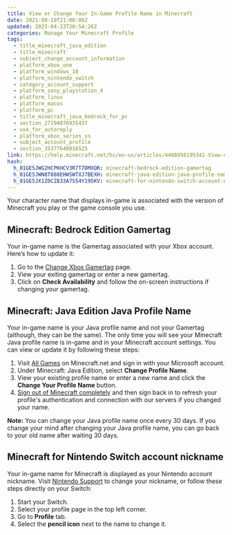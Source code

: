 ```yaml
---
title: View or Change Your In-Game Profile Name in Minecraft
date: 2021-09-10T21:08:08Z
updated: 2025-04-23T20:54:26Z
categories: Manage Your Minecraft Profile
tags:
  - title_minecraft_java_edition
  - title_minecraft
  - subject_change_account_information
  - platform_xbox_one
  - platform_windows_10
  - platform_nintendo_switch
  - category_account_support
  - platform_sony_playstation_4
  - platform_linux
  - platform_macos
  - platform_pc
  - title_minecraft_java_bedrock_for_pc
  - section_27194076935437
  - use_for_autoreply
  - platform_xbox_series_xs
  - subject_account_profile
  - section_35377640016525
link: https://help.minecraft.net/hc/en-us/articles/4408950195341-View-or-Change-Your-In-Game-Profile-Name-in-Minecraft
hash:
  h_01GE5JWG2HCPKHCV3R7T7DMXQR: minecraft-bedrock-edition-gamertag
  h_01GE5JWN8T888EHWSWTXJ7BEXH: minecraft-java-edition-java-profile-name
  h_01GE5JX1Z0CZ833A7S54Y195KV: minecraft-for-nintendo-switch-account-nickname
---
```


Your character name that displays in-game is associated with the version of Minecraft you play or the game console you use.

## Minecraft: Bedrock Edition Gamertag

Your in-game name is the Gamertag associated with your Xbox account. Here’s how to update it:

1.  Go to the [Change Xbox Gamertag](https://social.xbox.com/changegamertag) page.
2.  View your exiting gamertag or enter a new gamertag.
3.  Click on **Check Availability** and follow the on-screen instructions if changing your gamertag.

## Minecraft: Java Edition Java Profile Name

Your in-game name is your Java profile name and not your Gamertag (although, they can be the same). The only time you will see your Minecraft Java profile name is in-game and in your Minecraft account settings. You can view or update it by following these steps:

1.  Visit [All Games](https://www.minecraft.net/en-us/login) on Minecraft.net and sign in with your Microsoft account.
2.  Under Minecraft: Java Edition, select **Change Profile Name**.
3.  View your existing profile name or enter a new name and click the **Change Your Profile Name** button.
4.  [Sign out of Minecraft completely](../Account-Sign-In/Reset-Your-Microsoft-Account-Sign-in-in-Minecraft.md) and then sign back in to refresh your profile's authentication and connection with our servers if you changed your name.

**Note:** You can change your Java profile name once every 30 days. If you change your mind after changing your Java profile name, you can go back to your old name after waiting 30 days.

## Minecraft for Nintendo Switch account nickname

Your in-game name for Minecraft is displayed as your Nintendo account nickname. Visit [Nintendo Support](https://en-americas-support.nintendo.com/app/answers/detail/a_id/63086/~/how-to-change-nintendo-account-nickname) to change your nickname, or follow these steps directly on your Switch:

1.  Start your Switch.
2.  Select your profile page in the top left corner.
3.  Go to **Profile** tab.
4.  Select the **pencil icon** next to the name to change it.

